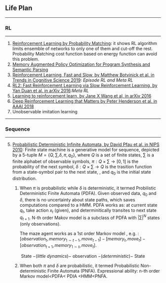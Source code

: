 ## 						Life Plan



------

### 									RL

------

1. [Reinforcement Learning by Probability Matching](https://papers.nips.cc/paper/1042-reinforcement-learning-by-probability-matching.pdf): it shows RL algorithm limits ensemble of networks to only one of them and cut-off the rest. Probability Matching cost function based on energy function can avoid this problem.
2. [Memory Augmented Policy Optimization for Program Synthesis and Semantic Parsing](https://arxiv.org/pdf/1807.02322.pdf)
3. [Reinforcement Learning, Fast and Slow, by Matthew Botvinick et al. in Trends in Cognitive Science 2019](https://www.cell.com/action/showPdf?pii=S1364-6613%2819%2930061-0): *Episode RL and Meta RL*
4. [RL2: Fast Reinforcement Learning via Slow Reinforcement Learning, by Yan Duan et al. in arXiv 2016](https://arxiv.org/abs/1611.02779):*Meta RL*
5. [Learning to reinforcement learn, by Jane X Wang et al, in arXiv 2016](https://arxiv.org/abs/1611.05763)
6. [Deep Reinforcement Learning that Matters by Peter Henderson et al. in AAAI 2018](https://arxiv.org/abs/1709.06560)
7. Unobservable imitation learning

______

### 									Sequence

------

5. [Probabilistic Deterministic Infinite Automata, by David Pfau et al. in NIPS 2010](http://www.stat.columbia.edu/~fwood/Papers/Pfau-NIPS-2010.pdf): Finite state machine is a generative model for sequence, depicted by a 5-tuple $M=\{Q, \sum,\delta,\pi,q_0\}​$, where $Q​$ is a set of finite states, $\sum​$ is a finite alphabet of observable symbols, $\pi: Q \times \sum \rightarrow [0,1]​$ is the probability of the next symbol, $\delta: Q\times \sum \rightarrow Q​$ is the trasition function from a state-symbol pair to the next state, , and $q_0​$ is the initial state distribution. 

   1. When $\pi$ is probabilistic while $\delta$ is deterministic, it termed Probilistic Deterministic Finite Automata (PDFA). Given observed data, $q_0$ and $\delta$, there is no uncertainty about state paths, which saves computations compared to a HMM.  PDFA works as: at current state $q_t$, take action $x_t$ (given), and determinitically transites to next state $q_{t+1}$. N-th order Makov model is a subclass of PDFA with $|\sum|^N$ states (only observations).

      The maze agent works as a 1st order Markov model , e.g. : $[observation_t, memory_{1\sim t-1}, move_{t-1}]-[memory_t, move_t]-[observation_{t+1},memory_{1\sim t}, move_t]​$.

      ​    	      State	 $-(little$ $dynamics)-$       observation     $-(deterministic)-$           State

   2. When both $\pi​$ and $\delta​$ are probabilistic, it termed Probabilistic Non-deterministic Finite Automata (PNFA). Expressional ability: n-th order Markov model<PDFA< PDIA <HMM<PNFA.

      